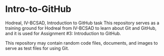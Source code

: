 # Intro-to-GitHub
Hodreal, IV-BCSAD, Introduction to GitHub task
This repository serves as a training ground for Hodreal from IV-BCSAD to learn about Git and GitHub, and it is used for Assignment #3: Introduction to GitHub.

This repository may contain random code files, documents, and images to serve as test files for using Git.
